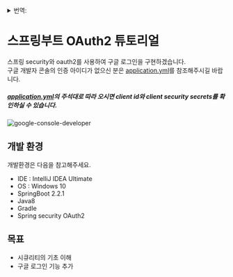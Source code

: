 <details>
<summary>번역:</summary>
  
* [English](/README.md)  
* [日本語](/translations/README-jp.md)

</details>
  
# 스프링부트 OAuth2 튜토리얼
스프링 security와 oauth2를 사용하여 구글 로그인을 구현하겠습니다.  
구글 개발자 콘솔의 인증 아이디가 없으신 분은 [application.yml](../src/main/resources/application.yml)를 참조해주시길 바랍니다.  

##### [application.yml](../src/main/resources/application.yml)의 주석대로 따라 오시면 client id와 client security secrets를 확인하실 수 있습니다. 
![google-console-developer](https://user-images.githubusercontent.com/51474312/70328056-833bcd80-187b-11ea-9734-619c99cd9b3f.PNG)

## 개발 환경  
개발환경은 다음을 참고해주세요.  
* IDE : IntelliJ IDEA Ultimate
* OS : Windows 10
* SpringBoot 2.2.1
* Java8
* Gradle
* Spring security OAuth2
## 목표  
* 시큐리티의 기초 이해  
* 구글 로그인 기능 추가